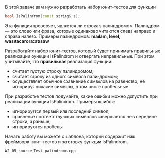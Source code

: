 В этой задаче вам нужно разработать набор юнит-тестов для функции

```c++
bool IsPalindrom(const string& s);
```

Эта функция проверяет, является ли строка s палиндромом. Палиндром — это
слово или фраза, которые одинаково читаются слева направо и справа налево.
Примеры палиндромов: **madam, level, wasitacaroracatisaw**

Разработайте набор юнит-тестов, который будет принимать правильные
реализации функции IsPalindrom и отвергать неправильные. При этом
учитывайте, что **правильная** реализация функции:

* считает пустую строку палиндромом;
* считает строку из одного символа палиндромом;
* осуществляет обычное сравнение символов на равенство, не игнорируя
  никакие символы, в том числе пробельные.

При разработке тестов подумайте, какие ошибки можно допустить при
реализации функции IsPalindrom. Примеры ошибок:

* игнорируется первый или последний символ;
* сравнение соответствующих символов завершается не в середине строки,
  а раньше;
* игнорируются пробелы

Начать работу вы можете с шаблона, который содержит наш фреймворк
юнит-тестов и заготовку функции IsPalindrom.

`W2_05_source_Test_palindrome.cpp`